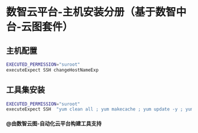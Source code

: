 # 数智云平台-主机安装分册（基于数智中台-云图套件）

## 主机配置

```bash
EXECUTED_PERMISSION="suroot"
executeExpect SSH changeHostNameExp
```

## 工具集安装

```bash
EXECUTED_PERMISSION="suroot"
executeExpect SSH  "yum clean all ; yum makecache ; yum update -y ; yum install -y jq"
```

#### @由数智云图-自动化云平台构建工具支持